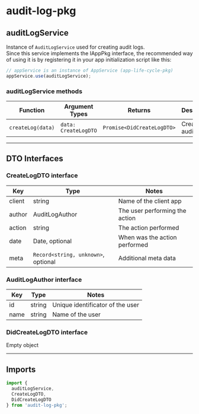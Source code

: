 # audit-log-pkg

## auditLogService

Instance of `AuditLogService` used for creating audit logs.<br>
Since this service implements the IAppPkg interface, the recommended way of using it is by registering it in your app initialization script like this:

```ts
// appService is an instance of AppService (app-life-cycle-pkg)
appService.use(auditLogService);
```

### auditLogService methods

| Function | Argument Types | Returns | Description |
| - | - | - | - |
| `createLog(data)` | `data: CreateLogDTO` | `Promise<DidCreateLogDTO>`  | Creates an audit log |

---

## DTO Interfaces

### CreateLogDTO interface

| Key | Type | Notes |
| - | - | - |
| client | string | Name of the client app |
| author | AuditLogAuthor | The user performing the action |
| action | string | The action performed |
| date | Date, optional | When was the action performed |
| meta | `Record<string, unknown>`, optional | Additional meta data |

### AuditLogAuthor interface

| Key | Type | Notes |
| - | - | - |
| id | string | Unique identificator of the user |
| name | string | Name of the user |

### DidCreateLogDTO interface

Empty object

---

## Imports

```ts
import {
  auditLogService,
  CreateLogDTO,
  DidCreateLogDTO
} from 'audit-log-pkg';
```
